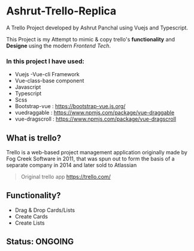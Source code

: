 # Ashrut-Trello-Replica

A Trello Project developed by Ashrut Panchal using Vuejs and Typescript.

This Project is my Attempt to mimic & copy trello's **functionality** and **Designe** using the modern _Frontend Tech_.

### In this project I have used:

- Vuejs -Vue-cli Framework
- Vue-class-base component
- Javascript
- Typescript
- Scss
- Bootstrap-vue : https://bootstrap-vue.js.org/
- vuedraggable : https://www.npmjs.com/package/vue-draggable
- vue-dragscroll : https://www.npmjs.com/package/vue-dragscroll

## What is trello?

Trello is a web-based project management application originally made by Fog Creek Software in 2011, that was spun out to form the basis of a separate company in 2014 and later sold to Atlassian

> Original trello app https://trello.com/

## Functionality?

- Drag & Drop Cards/Lists
- Create Cards
- Create Lists

## Status: **ONGOING**
